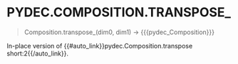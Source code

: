 # PYDEC.COMPOSITION.TRANSPOSE_
> Composition.transpose_(dim0, dim1) →  {{{pydec_Composition}}}

In-place version of {{#auto_link}}pydec.Composition.transpose short:2{{/auto_link}}.